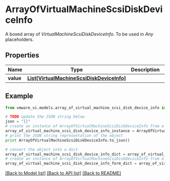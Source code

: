 # ArrayOfVirtualMachineScsiDiskDeviceInfo

A boxed array of *VirtualMachineScsiDiskDeviceInfo*. To be used in *Any* placeholders. 

## Properties
Name | Type | Description | Notes
------------ | ------------- | ------------- | -------------
**value** | [**List[VirtualMachineScsiDiskDeviceInfo]**](VirtualMachineScsiDiskDeviceInfo.md) |  | 

## Example

```python
from vmware_vi.models.array_of_virtual_machine_scsi_disk_device_info import ArrayOfVirtualMachineScsiDiskDeviceInfo

# TODO update the JSON string below
json = "{}"
# create an instance of ArrayOfVirtualMachineScsiDiskDeviceInfo from a JSON string
array_of_virtual_machine_scsi_disk_device_info_instance = ArrayOfVirtualMachineScsiDiskDeviceInfo.from_json(json)
# print the JSON string representation of the object
print ArrayOfVirtualMachineScsiDiskDeviceInfo.to_json()

# convert the object into a dict
array_of_virtual_machine_scsi_disk_device_info_dict = array_of_virtual_machine_scsi_disk_device_info_instance.to_dict()
# create an instance of ArrayOfVirtualMachineScsiDiskDeviceInfo from a dict
array_of_virtual_machine_scsi_disk_device_info_form_dict = array_of_virtual_machine_scsi_disk_device_info.from_dict(array_of_virtual_machine_scsi_disk_device_info_dict)
```
[[Back to Model list]](../README.md#documentation-for-models) [[Back to API list]](../README.md#documentation-for-api-endpoints) [[Back to README]](../README.md)



